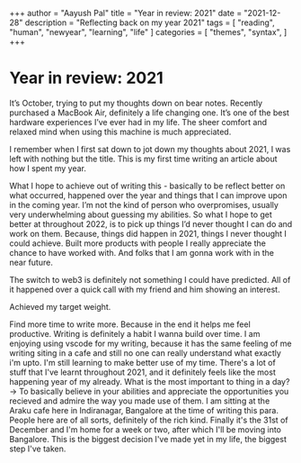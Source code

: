 +++
author = "Aayush Pal"
title = "Year in review: 2021"
date = "2021-12-28"
description = "Reflecting back on my year 2021"
tags = [
    "reading",
    "human",
	"newyear",
	"learning",
	"life"
]
categories = [
    "themes",
    "syntax",
]
+++

# Year in review: 2021

It’s October, trying to put my thoughts down on bear notes. Recently purchased a MacBook Air, definitely a life changing one. It’s one of the best hardware experiences I’ve ever had in my life. The sheer comfort and relaxed mind when using this machine is much appreciated.

I remember when I first sat down to jot down my thoughts about 2021, I was left with nothing but the title. This is my first time writing an article about how I spent my year.

What I hope to achieve out of writing this - basically to be reflect better on what occurred, happened over the year and things that I can improve upon in the coming year. I’m not the kind of person who overpromises, usually very underwhelming about guessing my abilities. So what I hope to get better at throughout 2022, is to pick up things I’d never thought I can do and work on them. Because, things did happen in 2021, things I never thought I could achieve. Built more products with people I really appreciate the chance to have worked with. And folks that I am gonna work with in the near future.

The switch to web3 is definitely not something I could have predicted. All of it happened over a quick call with my friend and him showing an interest.

Achieved my target weight.

Find more time to write more. Because in the end it helps me feel productive. Writing is definitely a habit I wanna build over time.
I am enjoying using vscode for my writing, because it has the same feeling of me writing siting in a cafe and still no one can really understand what exactly i'm upto.
I'm still learning to make better use of my time. There's a lot of stuff that I've learnt throughout 2021, and it definitely feels like the most happening year of my already.
What is the most important to thing in a day? -> To basically believe in your abilities and appreciate the opportunities you recieved and admire the way you made use of them.
I am sitting at the Araku cafe here in Indiranagar, Bangalore at the time of writing this para. People here are of all sorts, definitely of the rich kind.
Finally it's the 31st of December and I'm home for a week or two, after which I'll be moving into Bangalore. This is the biggest decision I've made yet in my life, the biggest step I've taken.
